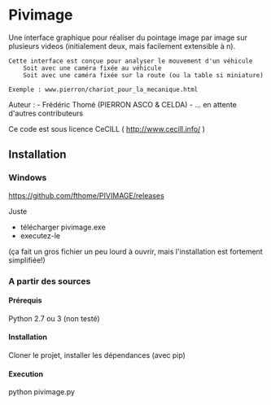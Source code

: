 # Pivimage

Une interface graphique pour réaliser du pointage image par image
	sur plusieurs videos (initialement deux, mais facilement extensible à n).

	Cette interface est conçue pour analyser le mouvement d'un véhicule
		Soit avec une caméra fixée au véhicule
		Soit avec une caméra fixée sur la route (ou la table si miniature)

	Exemple : www.pierron/chariot_pour_la_mecanique.html

Auteur :
	- Frédéric Thomé (PIERRON ASCO & CELDA)
	- ... en attente d'autres contributeurs

Ce code est sous licence CeCILL ( http://www.cecill.info/ )

## Installation

### Windows

https://github.com/fthome/PIVIMAGE/releases

Juste
* télécharger pivimage.exe
* executez-le

(ça fait un gros fichier un peu lourd à ouvrir, mais l'installation est fortement simplifiée!)

### A partir des sources

#### Prérequis

Python 2.7 ou 3 (non testé)

#### Installation

Cloner le projet, installer les dépendances (avec pip)

#### Execution

python pivimage.py
